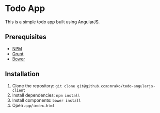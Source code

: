 # Todo App

This is a simple todo app built using AngularJS.

## Prerequisites

* [NPM](https://github.com/npm/npm)
* [Grunt](http://gruntjs.com/)
* [Bower](http://bower.io/)


## Installation

1. Clone the repository: `git clone git@github.com:mrako/todo-angularjs-client`
2. Install dependencies: `npm install`
3. Install components: `bower install`
4. Open `app/index.html`
